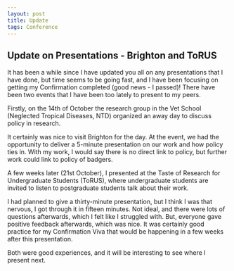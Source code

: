 ```yaml
---
layout: post
title: Update
tags: Conference
---
```


## Update on Presentations - Brighton and ToRUS

It has been a while since I have updated you all on any presentations that I have done, but time seems to be going fast, and I have been focusing on getting my Confirmation completed (good news - I passed)! There have been two events that I have been too lately to present to my peers.

Firstly, on the 14th of October the research group in the Vet School (Neglected Tropical Diseases, NTD) organized an away day to discuss policy in research. 

It certainly was nice to visit Brighton for the day. At the event, we had the opportunity to deliver a 5-minute presentation on our work and how policy ties in. With my work, I would say there is no direct link to policy, but further work could link to policy of badgers.

A few weeks later (21st October), I presented at the Taste of Research for Undergraduate Students (ToRUS), where undergraduate students are invited to listen to postgraduate students talk about their work. 

I had planned to give a thirty-minute presentation, but I think I was that nervous, I got through it in fifteen minutes. Not ideal, and there were lots of questions afterwards, which I felt like I struggled with. But, everyone gave positive feedback afterwards, which was nice. It was certainly good practice for my Confirmation Viva that would be happening in a few weeks after this presentation.

Both were good experiences, and it will be interesting to see where I present next.
